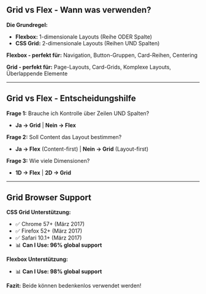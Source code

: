 ## Grid vs Flex - Wann was verwenden?

**Die Grundregel:**
- **Flexbox:** 1-dimensionale Layouts (Reihe ODER Spalte)
- **CSS Grid:** 2-dimensionale Layouts (Reihen UND Spalten)

**Flexbox - perfekt für:**
Navigation, Button-Gruppen, Card-Reihen, Centering

**Grid - perfekt für:**
Page-Layouts, Card-Grids, Komplexe Layouts, Überlappende Elemente

---

## Grid vs Flex - Entscheidungshilfe

**Frage 1:** Brauche ich Kontrolle über Zeilen UND Spalten?
- **Ja → Grid** | **Nein → Flex**

**Frage 2:** Soll Content das Layout bestimmen?
- **Ja → Flex** (Content-first) | **Nein → Grid** (Layout-first)

**Frage 3:** Wie viele Dimensionen?
- **1D → Flex** | **2D → Grid**

---

## Grid Browser Support

**CSS Grid Unterstützung:**
- ✅ Chrome 57+ (März 2017)
- ✅ Firefox 52+ (März 2017)
- ✅ Safari 10.1+ (März 2017)
- 📊 **Can I Use: 96% global support**

**Flexbox Unterstützung:**
- 📊 **Can I Use: 98% global support**

**Fazit:** Beide können bedenkenlos verwendet werden!